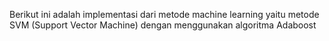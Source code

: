 Berikut ini adalah implementasi dari metode machine learning yaitu metode SVM (Support Vector Machine) dengan menggunakan algoritma Adaboost
